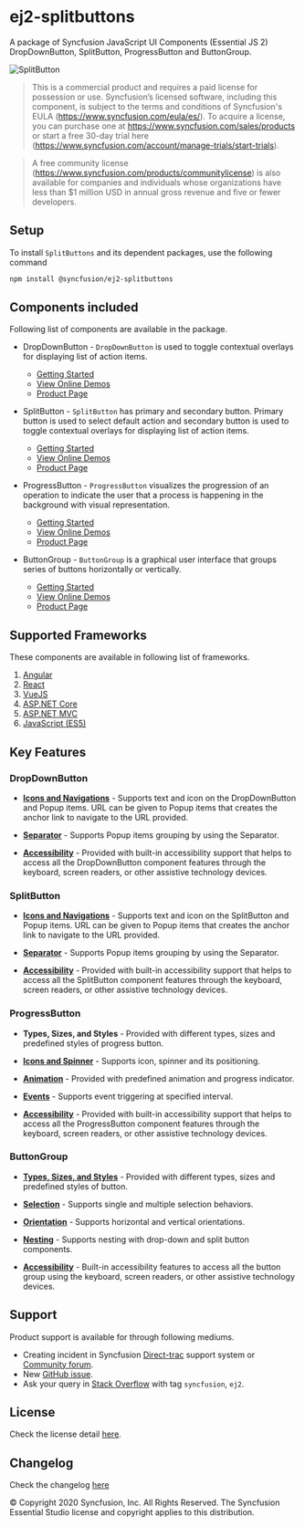 # ej2-splitbuttons

A package of Syncfusion JavaScript UI Components (Essential JS 2) DropDownButton, SplitButton, ProgressButton and ButtonGroup.

![SplitButton](https://ej2.syncfusion.com/products/images/splitbutton/readme.gif)

> This is a commercial product and requires a paid license for possession or use. Syncfusion’s licensed software, including this component, is subject to the terms and conditions of Syncfusion's EULA (https://www.syncfusion.com/eula/es/). To acquire a license, you can purchase one at https://www.syncfusion.com/sales/products or start a free 30-day trial here (https://www.syncfusion.com/account/manage-trials/start-trials).

> A free community license (https://www.syncfusion.com/products/communitylicense) is also available for companies and individuals whose organizations have less than $1 million USD in annual gross revenue and five or fewer developers.

## Setup

To install `SplitButtons` and its dependent packages, use the following command

```sh
npm install @syncfusion/ej2-splitbuttons
```

## Components included

Following list of components are available in the package.

* DropDownButton - `DropDownButton` is used to toggle contextual overlays for displaying list of action items.
    * [Getting Started](https://ej2.syncfusion.com/documentation/drop-down-button/getting-started?lang=typescript&utm_source=npm&utm_campaign=drop-down-button)
    * [View Online Demos](https://ej2.syncfusion.com/demos/?utm_source=npm&utm_campaign=drop-down-button#/material/button/drop-down-button.html)
    * [Product Page](https://www.syncfusion.com/javascript-ui-controls/dropdown-menu)

* SplitButton - `SplitButton` has primary and secondary button. Primary button is used to select default action and secondary button is used to toggle contextual overlays for displaying list of action items.
    * [Getting Started](https://ej2.syncfusion.com/documentation/split-button/getting-started?lang=typescript&utm_source=npm&utm_campaign=split-button)
    * [View Online Demos](https://ej2.syncfusion.com/demos/?utm_source=npm&utm_campaign=split-button#/material/button/split-button.html)
    * [Product Page](https://www.syncfusion.com/javascript-ui-controls/split-button)

* ProgressButton - `ProgressButton` visualizes the progression of an operation to indicate the user that a process is happening in the background with visual representation.
    * [Getting Started](https://ej2.syncfusion.com/documentation/progress-button/getting-started?lang=typescript&utm_source=npm&utm_campaign=progress-button)
    * [View Online Demos](https://ej2.syncfusion.com/demos/?utm_source=npm&utm_campaign=progress-button#/material/button/progress-button.html)
    * [Product Page](https://www.syncfusion.com/javascript-ui-controls/progress-button)

* ButtonGroup - `ButtonGroup` is a graphical user interface that groups series of buttons horizontally or vertically.
    * [Getting Started](https://ej2.syncfusion.com/documentation/button-group/getting-started?lang=typescript&utm_source=npm&utm_campaign=button-group)
    * [View Online Demos](https://ej2.syncfusion.com/demos/?utm_source=npm&utm_campaign=button-group#/material/button/button-group.html)
    * [Product Page](https://www.syncfusion.com/javascript-ui-controls/button-group)

## Supported Frameworks

These components are available in following list of frameworks.

1. [Angular](https://github.com/syncfusion/ej2-angular-ui-components/tree/master/components/splitbuttons?utm_source=npm&utm_campaign=split-button)
2. [React](https://github.com/syncfusion/ej2-react-ui-components/tree/master/components/splitbuttons?utm_source=npm&utm_campaign=split-button)
3. [VueJS](https://github.com/syncfusion/ej2-vue-ui-components/tree/master/components/splitbuttons?utm_source=npm&utm_campaign=split-button)
4. [ASP.NET Core](https://www.syncfusion.com/aspnet-core-ui-controls)
5. [ASP.NET MVC](https://www.syncfusion.com/aspnet-mvc-ui-controls)
6. [JavaScript (ES5)](https://www.syncfusion.com/javascript-ui-controls)

## Key Features

### DropDownButton

* [**Icons and Navigations**](https://ej2.syncfusion.com/documentation/drop-down-button/popup-items#icons) - Supports text and icon on the DropDownButton and Popup items. URL can be given to Popup items  that creates the anchor link to navigate to the URL provided.

* [**Separator**](https://ej2.syncfusion.com/documentation/drop-down-button/popup-items#separator) - Supports Popup items grouping by using the Separator.

* [**Accessibility**](https://ej2.syncfusion.com/documentation/drop-down-button/accessibility#accessibility) - Provided with built-in accessibility support that helps to access all the DropDownButton component features through the keyboard, screen readers, or other assistive technology devices.

### SplitButton

* [**Icons and Navigations**](https://ej2.syncfusion.com/documentation/split-button/icons-and-separator#splitbutton-icons) - Supports text and icon on the SplitButton and Popup items. URL can be given to Popup items  that creates the anchor link to navigate to the URL provided.

* [**Separator**](https://ej2.syncfusion.com/documentation/split-button/icons-and-separator#separator) - Supports Popup items grouping by using the Separator.

* [**Accessibility**](https://ej2.syncfusion.com/documentation/split-button/accessibility#accessibility) - Provided with built-in accessibility support that helps to access all the SplitButton component features through the keyboard, screen readers, or other assistive technology devices.

### ProgressButton

* **Types, Sizes, and Styles** - Provided with different types, sizes and predefined styles of progress button.

* [**Icons and Spinner**](https://ej2.syncfusion.com/documentation/progress-button/spinner-and-progress#spinner) - Supports icon, spinner and its positioning.

* [**Animation**](https://ej2.syncfusion.com/documentation/progress-button/spinner-and-progress#content-animation) - Provided with predefined animation and progress indicator.

* [**Events**](https://ej2.syncfusion.com/documentation/progress-button/spinner-and-progress#change-progress-dynamically) - Supports event triggering at specified interval.

* [**Accessibility**](https://ej2.syncfusion.com/documentation/progress-button/accessibility#accessibility) - Provided with built-in accessibility support that helps to access all the ProgressButton component features through the keyboard, screen readers, or other assistive technology devices.

### ButtonGroup

* [**Types, Sizes, and Styles**](https://ej2.syncfusion.com/documentation/button-group/types-and-styles#buttongroup-types) - Provided with different types, sizes and predefined styles of button.

* [**Selection**](https://ej2.syncfusion.com/documentation/button-group/selection#selection) - Supports single and multiple selection behaviors.

* [**Orientation**](https://ej2.syncfusion.com/documentation/button-group/getting-started#orientation) - Supports horizontal and vertical orientations.

* [**Nesting**](https://ej2.syncfusion.com/documentation/button-group/selection#nesting) - Supports nesting with drop-down and split button components.

* [**Accessibility**](https://ej2.syncfusion.com/documentation/button-group/accessibility#accessibility) - Built-in accessibility features to access all the button group using the keyboard, screen readers, or other assistive technology devices.

## Support

Product support is available for through following mediums.

* Creating incident in Syncfusion [Direct-trac](https://www.syncfusion.com/support/directtrac/incidents?utm_source=npm&utm_campaign=split-button) support system or [Community forum](https://www.syncfusion.com/forums/essential-js2?utm_source=npm&utm_campaign=split-button).
* New [GitHub issue](https://github.com/syncfusion/ej2-javascript-ui-controls/issues/new).
* Ask your query in [Stack Overflow](https://stackoverflow.com/?utm_source=npm&utm_campaign=split-button) with tag `syncfusion`, `ej2`.

## License

Check the license detail [here](https://github.com/syncfusion/ej2-javascript-ui-controls/blob/master/license?utm_source=npm&utm_campaign=split-button).

## Changelog

Check the changelog [here](https://github.com/syncfusion/ej2-javascript-ui-controls/blob/master/controls/splitbuttons/CHANGELOG.md?utm_source=npm&utm_campaign=split-button)

© Copyright 2020 Syncfusion, Inc. All Rights Reserved. The Syncfusion Essential Studio license and copyright applies to this distribution.